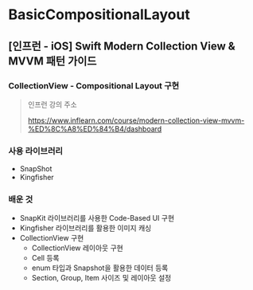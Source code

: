 # BasicCompositionalLayout

## [인프런 - iOS] Swift Modern Collection View & MVVM 패턴 가이드
### CollectionView - Compositional Layout 구현


> 인프런 강의 주소
> 
> https://www.inflearn.com/course/modern-collection-view-mvvm-%ED%8C%A8%ED%84%B4/dashboard 




### 사용 라이브러리
- SnapShot
- Kingfisher


### 배운 것
- SnapKit 라이브러리를 사용한 Code-Based UI 구현
- Kingfisher 라이브러리를 활용한 이미지 캐싱
- CollectionView 구현
  - CollectionView 레이아웃 구현
  - Cell 등록
  - enum 타입과 Snapshot을 활용한 데이터 등록
  - Section, Group, Item 사이즈 및 레이아웃 설정
